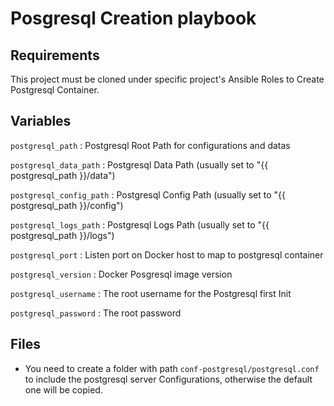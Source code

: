 # Posgresql Creation playbook #


## Requirements

This project must be cloned under specific project's Ansible Roles to Create Postgresql Container.

## Variables

`postgresql_path` : Postgresql Root Path for configurations and datas

`postgresql_data_path` : Postgresql Data Path (usually set to "{{ postgresql_path }}/data")

`postgresql_config_path` : Postgresql Config Path (usually set to "{{ postgresql_path }}/config")

`postgresql_logs_path` : Postgresql Logs Path (usually set to "{{ postgresql_path }}/logs")

`postgresql_port` : Listen port on Docker host to map to postgresql container

`postgresql_version` : Docker Posgresql image version

`postgresql_username` : The root username for the Postgresql first Init

`postgresql_password` : The root password


## Files

* You need to create a folder with path `conf-postgresql/postgresql.conf` to include the postgresql server Configurations, otherwise the default one will be copied.
